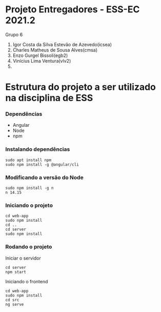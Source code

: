 # Projeto Entregadores - ESS-EC 2021.2

Grupo 6
1. Igor Costa da Silva Estevão de Azevedo(icsea)
2. Charles Matheus de Sousa Alves(cmsa)
3. Enzo Gurgel Bissoli(egb2)
4. Vinícius Lima Ventura(vlv2)
5. 


# Estrutura do projeto a ser utilizado na disciplina de ESS

### Dependências

- Angular
- Node 
- npm

### Instalando dependências 
```
sudo apt install npm
sudo npm install -g @angular/cli
```

### Modificando a versão do Node
```
sudo npm install -g n
n 14.15
```

### Iniciando o projeto
```
cd web-app
sudo npm install
cd ..
cd server
sudo npm install
```
### Rodando o projeto
Iniciar o servidor
```
cd server
npm start
```
Iniciando o frontend
```
cd web-app
sudo npm install 
cd src
ng serve
```
